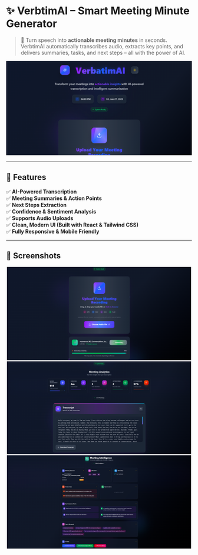 # ✨ VerbtimAI – Smart Meeting Minute Generator

> 🚀 Turn speech into **actionable meeting minutes** in seconds. VerbtimAI automatically transcribes audio, extracts key points, and delivers summaries, tasks, and next steps – all with the power of AI.

![VerbtimAI Banner](./assets/verbtim-banner.png)

---

## 🧠 Features

✅ **AI-Powered Transcription**  
✅ **Meeting Summaries & Action Points**  
✅ **Next Steps Extraction**  
✅ **Confidence & Sentiment Analysis**  
✅ **Supports Audio Uploads**  
✅ **Clean, Modern UI (Built with React & Tailwind CSS)**  
✅ **Fully Responsive & Mobile Friendly**

---

## 📸 Screenshots

<p align="center">
  <img src="./assets/demo-upload.png" width="500" alt="Upload Page Screenshot"/>
  <br />
  <img src="./assets/demo-summary1.png" width="500" alt="Summary Page Screenshot"/>
  <br />
  <img src="./assets/demo-summary2.png" width="500" alt="Summary Page Screenshot"/>
</p>